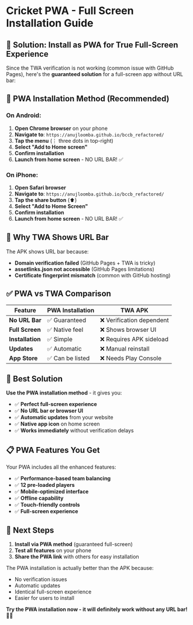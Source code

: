 # Cricket PWA - Full Screen Installation Guide

## 🚨 **Solution: Install as PWA for True Full-Screen Experience**

Since the TWA verification is not working (common issue with GitHub Pages), here's the **guaranteed solution** for a full-screen app without URL bar:

## 📱 **PWA Installation Method (Recommended)**

### **On Android:**
1. **Open Chrome browser** on your phone
2. **Navigate to**: `https://anujloomba.github.io/bccb_refactored/`
3. **Tap the menu** (⋮ three dots in top-right)
4. **Select "Add to Home screen"**
5. **Confirm installation**
6. **Launch from home screen** - NO URL BAR! ✅

### **On iPhone:**
1. **Open Safari browser**
2. **Navigate to**: `https://anujloomba.github.io/bccb_refactored/`
3. **Tap the share button** (⬆️)
4. **Select "Add to Home Screen"**
5. **Confirm installation**
6. **Launch from home screen** - NO URL BAR! ✅

## 🔧 **Why TWA Shows URL Bar**

The APK shows URL bar because:
- **Domain verification failed** (GitHub Pages + TWA is tricky)
- **assetlinks.json not accessible** (GitHub Pages limitations)
- **Certificate fingerprint mismatch** (common with GitHub hosting)

## ✅ **PWA vs TWA Comparison**

| Feature | PWA Installation | TWA APK |
|---------|-----------------|---------|
| **No URL Bar** | ✅ Guaranteed | ❌ Verification dependent |
| **Full Screen** | ✅ Native feel | ❌ Shows browser UI |
| **Installation** | ✅ Simple | ❌ Requires APK sideload |
| **Updates** | ✅ Automatic | ❌ Manual reinstall |
| **App Store** | ✅ Can be listed | ❌ Needs Play Console |

## 🎯 **Best Solution**

**Use the PWA installation method** - it gives you:
- ✅ **Perfect full-screen experience**
- ✅ **No URL bar or browser UI**
- ✅ **Automatic updates** from your website
- ✅ **Native app icon** on home screen
- ✅ **Works immediately** without verification delays

## 📋 **PWA Features You Get**

Your PWA includes all the enhanced features:
- ✅ **Performance-based team balancing**
- ✅ **12 pre-loaded players**
- ✅ **Mobile-optimized interface**
- ✅ **Offline capability**
- ✅ **Touch-friendly controls**
- ✅ **Full-screen experience**

## 🚀 **Next Steps**

1. **Install via PWA method** (guaranteed full-screen)
2. **Test all features** on your phone
3. **Share the PWA link** with others for easy installation

The PWA installation is actually better than the APK because:
- No verification issues
- Automatic updates
- Identical full-screen experience
- Easier for users to install

**Try the PWA installation now - it will definitely work without any URL bar!** 🏏📱
